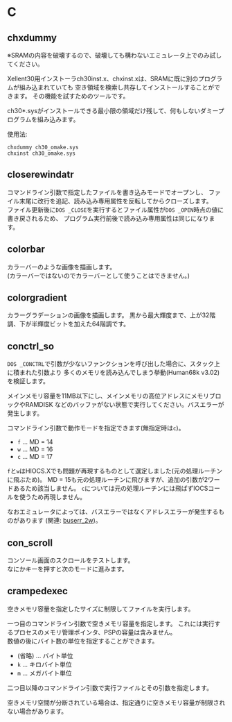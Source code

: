 # C

## chxdummy
※SRAMの内容を破壊するので、破壊しても構わないエミュレータ上でのみ試してください。

Xellent30用インストーラch30inst.x、chxinst.xは、SRAMに既に別のプログラムが組み込まれていても
空き領域を検索し共存してインストールすることができます。
その機能を試すためのツールです。

ch30*.sysがインストールできる最小限の領域だけ残して、何もしないダミープログラムを組み込みます。

使用法:
```
chxdummy ch30_omake.sys
chxinst ch30_omake.sys
```


## closerewindatr
コマンドライン引数で指定したファイルを書き込みモードでオープンし、
ファイル末尾に改行を追記、読み込み専用属性を反転してからクローズします。  
ファイル更新後に`DOS _CLOSE`を実行するとファイル属性が`DOS _OPEN`時点の値に書き戻されるため、
プログラム実行前後で読み込み専用属性は同じになります。


## colorbar
カラーバーのような画像を描画します。  
(カラーバーではないのでカラーバーとして使うことはできません。)


## colorgradient
カラーグラデーションの画像を描画します。
黒から最大輝度まで、上が32階調、下が半輝度ビットを加えた64階調です。


## conctrl_so
`DOS _CONCTRL`で引数が少ないファンクションを呼び出した場合に、スタック上に積まれた引数より
多くのメモリを読み込んでしまう挙動(Human68k v3.02)を検証します。  

メインメモリ容量を11MB以下にし、メインメモリの高位アドレスにメモリブロックやRAMDISK
などのバッファがない状態で実行してください。バスエラーが発生します。

コマンドライン引数で動作モードを指定できます(無指定時は`c`)。
* `f` ... MD = 14
* `w` ... MD = 16
* `c` ... MD = 17

`f`と`w`はHIOCS.Xでも問題が再現するものとして選定しました(元の処理ルーチンに飛ぶため)。
MD = 15も元の処理ルーチンに飛びますが、追加の引数が2ワードあるため該当しません。
`c`については元の処理ルーチンには飛ばずIOCSコールを使うため再現しません。

なおエミュレータによっては、バスエラーではなくアドレスエラーが発生するものがあります
(関連: [buserr_2w](b.md#buserr_2w))。


## con_scroll
コンソール画面のスクロールをテストします。  
なにかキーを押すと次のモードに進みます。


## crampedexec
空きメモリ容量を指定したサイズに制限してファイルを実行します。

一つ目のコマンドライン引数で空きメモリ容量を指定します。
これには実行するプロセスのメモリ管理ポインタ、PSPの容量は含みません。  
数値の後にバイト数の単位を指定することができます。
* (省略) ... バイト単位
* `k` ... キロバイト単位
* `m` ... メガバイト単位

二つ目以降のコマンドライン引数で実行ファイルとその引数を指定します。

空きメモリ空間が分断されている場合は、指定通りに空きメモリ容量が制限されない場合があります。

